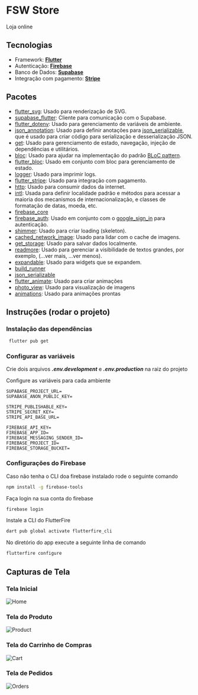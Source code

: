 # FSW Store

Loja online

## Tecnologias

- Framework: [**Flutter**](https://flutter.dev/)
- Autenticação: [**Firebase**](https://firebase.google.com/?hl=pt-br)
- Banco de Dados: [**Supabase**](https://supabase.com/)
- Integração com pagamento: [**Stripe**](https://stripe.com/br)

## Pacotes

- [flutter_svg](https://pub.dev/packages/flutter_svg): Usado para renderização de SVG.
- [supabase_flutter](https://pub.dev/packages/supabase_flutter): Cliente para comunicação com o Supabase.
- [flutter_dotenv](https://pub.dev/packages/flutter_dotenv): Usado para gerenciamento de variáveis de ambiente.
- [json_annotation](https://pub.dev/packages/json_annotation): Usado para definir anotações para [json_serializable](https://pub.dev/packages/json_serializable), que é usado para criar código para serialização e desserialização JSON.
- [get](https://pub.dev/packages/get): Usado para gerenciamento de estado, navegação, injeção de dependências e utilitários.
- [bloc](https://pub.dev/packages/bloc): Usado para ajudar na implementação do padrão [BLoC pattern](https://www.flutteris.com/blog/en/reactive-programming---streams---bloc).
- [flutter_bloc](https://pub.dev/packages/flutter_bloc): Usado em conjunto com bloc para gerenciamento de estado.
- [logger](https://pub.dev/packages/logger): Usado para imprimir logs.
- [flutter_stripe](https://pub.dev/packages/flutter_stripe): Usado para integração com pagamento.
- [http](https://pub.dev/packages/http): Usado para consumir dados da internet.
- [intl](https://pub.dev/packages/intl): Usada para definir localidade padrão e métodos para acessar a maioria dos mecanismos de internacionalização, e classes de formatação de datas, moeda, etc.
- [firebase_core](https://pub.dev/packages/firebase_core)
- [firebase_auth](https://pub.dev/packages/firebase_auth): Usado em conjunto com o [google_sign_in](https://pub.dev/packages/google_sign_in) para autenticação.
- [shimmer](https://pub.dev/packages/shimmer): Usado para criar loading (skeleton).
- [cached_network_image](https://pub.dev/packages/cached_network_image): Usado para lidar com o cache de imagens.
- [get_storage](https://pub.dev/packages/get_storage): Usado para salvar dados localmente.
- [readmore](https://pub.dev/packages/readmore): Usado para gerenciar a visibilidade de textos grandes, por exemplo, (...ver mais, ...ver menos).
- [expandable](https://pub.dev/packages/expandable): Usado para widgets que se expandem.
- [build_runner](https://pub.dev/packages/build_runner)
- [json_serializable](https://pub.dev/packages/json_serializable)
- [flutter_animate](https://pub.dev/packages/flutter_animate): Usado para criar animações
- [photo_view](https://pub.dev/packages/photo_view): Usado para visualização de imagens
- [animations](https://pub.dev/packages/animations): Usado para animações prontas

## Instruções (rodar o projeto)

### Instalação das dependências

```sh
 flutter pub get
```

### Configurar as variáveis

Crie dois arquivos _**.env.development**_ e _**.env.production**_ na raiz do projeto

Configure as variáveis para cada ambiente

```env
SUPABASE_PROJECT_URL=
SUPABASE_ANON_PUBLIC_KEY=

STRIPE_PUBLISHABLE_KEY=
STRIPE_SECRET_KEY=
STRIPE_API_BASE_URL=

FIREBASE_API_KEY=
FIREBASE_APP_ID=
FIREBASE_MESSAGING_SENDER_ID=
FIREBASE_PROJECT_ID=
FIREBASE_STORAGE_BUCKET=
```

### Configurações do Firebase

Caso não tenha o CLI doa firebase instalado rode o seguinte comando

```sh
npm install -g firebase-tools
```

Faça login na sua conta do firebase

```sh
firebase login
```

Instale a CLI do FlutterFire

```sh
dart pub global activate flutterfire_cli
```

No diretório do app execute a seguinte linha de comando

```sh
flutterfire configure
```

## Capturas de Tela

### Tela Inicial

![Home](screenshots/home.png)

### Tela do Produto

![Product](screenshots/product.png)

### Tela do Carrinho de Compras

![Cart](screenshots/cart.png)

### Tela de Pedidos

![Orders](screenshots/orders.png)

